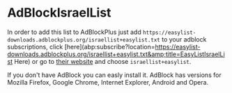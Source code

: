 AdBlockIsraelList
=================
In order to add this list to AdBlockPlus just add 
`https://easylist-downloads.adblockplus.org/israellist+easylist.txt`
to your adblock subscriptions, click [here](abp:subscribe?location=https://easylist-downloads.adblockplus.org/israellist+easylist.txt&amp;title=EasyListIsraelList Here)
or go to [their website](https://adblockplus.org/en/subscriptions) and choose `israellist+easylist`.

If you don't have AdBlock you can easly install it. AdBlock has versions for Mozilla Firefox, Google Chrome, Internet Explorer, Android and Opera.
